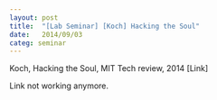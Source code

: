 ```yaml
---
layout: post
title:  "[Lab Seminar] [Koch] Hacking the Soul"
date:   2014/09/03
categ: seminar
---
```








Koch, Hacking the Soul, MIT Tech review, 2014 [Link]







Link not working anymore.



 

